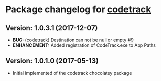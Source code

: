 # Package changelog for [codetrack](https://chocolatey.org/packages/codetrack)

## Version: 1.0.3.1 (2017-12-07)
- **BUG:** (codetrack) Destination can not be null or empty [#9](https://github.com/AdmiringWorm/chocolatey-packages/issues/9)
- **ENHANCEMENT:** Added registration of CodeTrack.exe to App Paths

## Version: 1.0.1.0 (2017-05-13)
- Initial implemented of the codetrack chocolatey package
